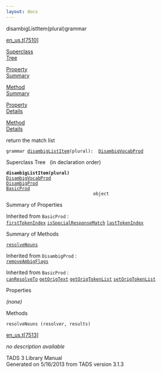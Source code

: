 ```yaml
---
layout: docs
---
```

<span class="title">disambigListItem(plural)</span><span class="type">grammar</span>

[en_us.t](../file/en_us.t.html)\[[7510](../source/en_us.t.html#7510)\]

[Superclass  
Tree](#_SuperClassTree_)

[Property  
Summary](#_PropSummary_)

[Method  
Summary](#_MethodSummary_)

[Property  
Details](#_Properties_)

[Method  
Details](#_Methods_)



return the match list

`grammar `<span class="gramalt">[`disambigListItem`](../object/disambigListItem.html)`(plural)`</span>` :   `[`DisambigVocabProd`](../object/DisambigVocabProd.html)



<span id="_SuperClassTree_"></span>



<span class="hdln">Superclass Tree</span>   (in declaration order)



**`disambigListItem(plural)`**  
[`DisambigVocabProd`](../object/DisambigVocabProd.html)  
[`DisambigProd`](../object/DisambigProd.html)  
[`BasicProd`](../object/BasicProd.html)  
`                                 object`  
<span id="_PropSummary_"></span>



<span class="hdln">Summary of Properties</span>  









Inherited from `BasicProd` :  
[`firstTokenIndex`](../object/BasicProd.html#firstTokenIndex) [`isSpecialResponseMatch`](../object/BasicProd.html#isSpecialResponseMatch) [`lastTokenIndex`](../object/BasicProd.html#lastTokenIndex)

<span id="_MethodSummary_"></span>



<span class="hdln">Summary of Methods</span>  



[`resolveNouns`](#resolveNouns)



Inherited from `DisambigProd` :  
[`removeAmbigFlags`](../object/DisambigProd.html#removeAmbigFlags)

Inherited from `BasicProd` :  
[`canResolveTo`](../object/BasicProd.html#canResolveTo) [`getOrigText`](../object/BasicProd.html#getOrigText) [`getOrigTokenList`](../object/BasicProd.html#getOrigTokenList) [`setOrigTokenList`](../object/BasicProd.html#setOrigTokenList)

<span id="_Properties_"></span>



<span class="hdln">Properties</span>  



*(none)* <span id="_Methods_"></span>



<span class="hdln">Methods</span>  



<span id="resolveNouns"></span>

`resolveNouns (resolver, results)`

[en_us.t](../file/en_us.t.html)\[[7513](../source/en_us.t.html#7513)\]



*no description available*





TADS 3 Library Manual  
Generated on 5/16/2013 from TADS version 3.1.3


